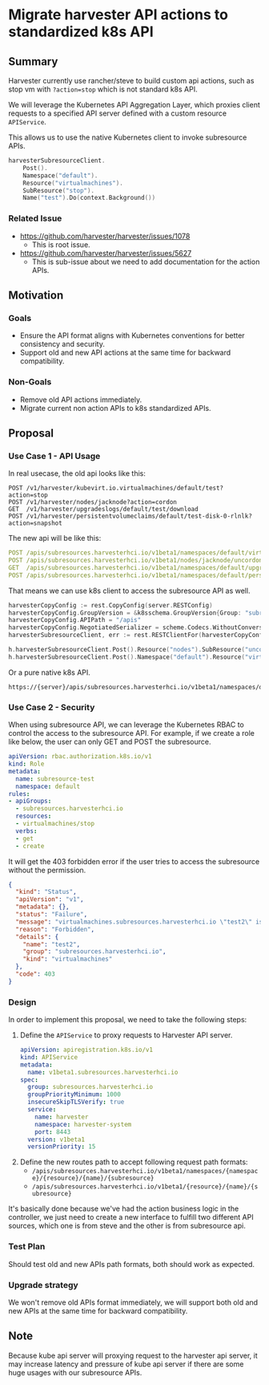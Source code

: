 # Migrate harvester API actions to standardized k8s API


## Summary

Harvester currently use rancher/steve to build custom api actions, such as stop vm with `?action=stop` which is not standard k8s API. 

We will leverage the Kubernetes API Aggregation Layer, which proxies client requests to a specified API server defined with a custom resource `APIService`.

This allows us to use the native Kubernetes client to invoke subresource APIs. 

```go
harvesterSubresourceClient.
	Post().
	Namespace("default").
	Resource("virtualmachines").
	SubResource("stop").
	Name("test").Do(context.Background())
```

### Related Issue

- https://github.com/harvester/harvester/issues/1078
  - This is root issue.
- https://github.com/harvester/harvester/issues/5627
  - This is sub-issue about we need to add documentation for the action APIs. 


## Motivation

### Goals

- Ensure the API format aligns with Kubernetes conventions for better consistency and security.
- Support old and new API actions at the same time for backward compatibility.

### Non-Goals

- Remove old API actions immediately.
- Migrate current non action APIs to k8s standardized APIs.

## Proposal

### Use Case 1 - API Usage

In real usecase, the old api looks like this:

```
POST /v1/harvester/kubevirt.io.virtualmachines/default/test?action=stop
POST /v1/harvester/nodes/jacknode?action=cordon
GET  /v1/harvester/upgradeslogs/default/test/download
POST /v1/harvester/persistentvolumeclaims/default/test-disk-0-rlnlk?action=snapshot
```

The new api will be like this:

```yaml
POST /apis/subresources.harvesterhci.io/v1beta1/namespaces/default/virtualmachines/test/stop
POST /apis/subresources.harvesterhci.io/v1beta1/nodes/jacknode/uncordon
GET  /apis/subresources.harvesterhci.io/v1beta1/namespaces/default/upgradelogs/test/download
POST /apis/subresources.harvesterhci.io/v1beta1/namespaces/default/persistentvolumeclaims/test/snapshot
```

That means we can use k8s client to access the subresource API as well.

```go
harvesterCopyConfig := rest.CopyConfig(server.RESTConfig)
harvesterCopyConfig.GroupVersion = &k8sschema.GroupVersion{Group: "subresources.harvesterhci.io", Version: "v1beta1"}
harvesterCopyConfig.APIPath = "/apis"
harvesterCopyConfig.NegotiatedSerializer = scheme.Codecs.WithoutConversion()
harvesterSubresourceClient, err := rest.RESTClientFor(harvesterCopyConfig)

h.harvesterSubresourceClient.Post().Resource("nodes").SubResource("uncordon").Name(node.Name).Do(context.Background())
h.harvesterSubresourceClient.Post().Namespace("default").Resource("virtualmachines").SubResource("stop").Name("test").Do(context.Background())
```

Or a pure native k8s API.

```
https://{server}/apis/subresources.harvesterhci.io/v1beta1/namespaces/default/virtualmachines/test2/stop
```

### Use Case 2 - Security

When using subresource API, we can leverage the Kubernetes RBAC to control the access to the subresource API. For example, if we create a role like below, the user can only GET and POST the subresource.

```yaml
apiVersion: rbac.authorization.k8s.io/v1
kind: Role
metadata:
  name: subresource-test
  namespace: default
rules:
- apiGroups:
  - subresources.harvesterhci.io
  resources:
  - virtualmachines/stop
  verbs:
  - get
  - create
```

It will get the 403 forbidden error if the user tries to access the subresource without the permission.

```json
{
  "kind": "Status",
  "apiVersion": "v1",
  "metadata": {},
  "status": "Failure",
  "message": "virtualmachines.subresources.harvesterhci.io \"test2\" is forbidden: User \"system:serviceaccount:default:test-subresource\" cannot create resource \"virtualmachines/start\" in API group \"subresources.harvesterhci.io\" in the namespace \"default\"",
  "reason": "Forbidden",
  "details": {
    "name": "test2",
    "group": "subresources.harvesterhci.io",
    "kind": "virtualmachines"
  },
  "code": 403
}
```

### Design

In order to implement this proposal, we need to take the following steps:

1. Define the `APIService` to proxy requests to Harvester API server.
    ```yaml
    apiVersion: apiregistration.k8s.io/v1
    kind: APIService
    metadata:
      name: v1beta1.subresources.harvesterhci.io
    spec:
      group: subresources.harvesterhci.io
      groupPriorityMinimum: 1000
      insecureSkipTLSVerify: true
      service:
        name: harvester
        namespace: harvester-system
        port: 8443
      version: v1beta1
      versionPriority: 15
    ```
2. Define the new routes path to accept following request path formats:
   - `/apis/subresources.harvesterhci.io/v1beta1/namespaces/{namespace}/{resource}/{name}/{subresource}` 
   - `/apis/subresources.harvesterhci.io/v1beta1/{resource}/{name}/{subresource}`

It's basically done because we've had the action business logic in the controller, we just need to create a new interface to fulfill two different API sources, which one is from steve and the other is from subresource api.

### Test Plan

Should test old and new APIs path formats, both should work as expected.

### Upgrade strategy

We won't remove old APIs format immediately, we will support both old and new APIs at the same time for backward compatibility.


## Note

Because kube api server will proxying request to the harvester api server, it may increase latency and pressure of kube api server if there are some huge usages with our subresource APIs.